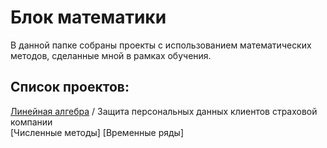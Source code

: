 # Блок математики

В данной папке собраны проекты с использованием математических методов, сделанные мной в рамках обучения.

## Список проектов:
[Линейная алгебра](https://github.com/ElenaErmilova22/Yandex.Practicum-DS_projects/tree/main/Машинное%20обучение/Рекомендация%20тарифов%20телеком-компании) / Защита персональных данных клиентов страховой компании \
[Численные методы]
[Временные ряды]
